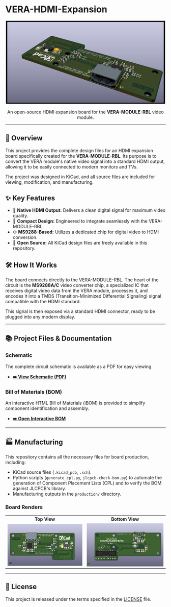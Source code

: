# VERA-HDMI-Expansion

<p align="center">
  <img src="images/VERA-HDMI-Expansion.png" alt="VERA-HDMI-Expansion Board" width="500"/>
</p>

<p align="center">
  An open-source HDMI expansion board for the <strong>VERA-MODULE-RBL</strong> video module.
</p>

---

## 📖 Overview

This project provides the complete design files for an HDMI expansion board specifically created for the **VERA-MODULE-RBL**. Its purpose is to convert the VERA module's native video signal into a standard HDMI output, allowing it to be easily connected to modern monitors and TVs.

The project was designed in KiCad, and all source files are included for viewing, modification, and manufacturing.

## ✨ Key Features

- 🔌 **Native HDMI Output:** Delivers a clean digital signal for maximum video quality.
- 🧩 **Compact Design:** Engineered to integrate seamlessly with the VERA-MODULE-RBL.
- ⚙️ **MS9288-Based:** Utilizes a dedicated chip for digital video to HDMI conversion.
- 📂 **Open Source:** All KiCad design files are freely available in this repository.

## 🛠️ How It Works

The board connects directly to the VERA-MODULE-RBL. The heart of the circuit is the **MS9288A/C** video converter chip, a specialized IC that receives digital video data from the VERA module, processes it, and encodes it into a TMDS (Transition-Minimized Differential Signaling) signal compatible with the HDMI standard.

This signal is then exposed via a standard HDMI connector, ready to be plugged into any modern display.

---

## 📚 Project Files & Documentation

### Schematic

The complete circuit schematic is available as a PDF for easy viewing.

- **[➡️ View Schematic (PDF)](VERA-HDMI-Expansion.pdf)**

### Bill of Materials (BOM)

An interactive HTML Bill of Materials (iBOM) is provided to simplify component identification and assembly.

- **[➡️ Open Interactive BOM](BOM/ibom.html)**

---

## 🏭 Manufacturing

This repository contains all the necessary files for board production, including:
- KiCad source files (`.kicad_pcb`, `.sch`).
- Python scripts (`generate_cpl.py`, `jlcpcb-check-bom.py`) to automate the generation of Component Placement Lists (CPL) and to verify the BOM against JLCPCB's library.
- Manufacturing outputs in the `production/` directory.

### Board Renders

<table align="center">
  <tr>
    <td align="center"><strong>Top View</strong></td>
    <td align="center"><strong>Bottom View</strong></td>
  </tr>
  <tr>
    <td><img src="images/VERA-HDMI-Expansion-TOP.png" alt="Top View" width="400"></td>
    <td><img src="images/VERA-HDMI-Expansion-BOTTOM.png" alt="Bottom View" width="400"></td>
  </tr>
</table>

---

## 📜 License

This project is released under the terms specified in the [LICENSE](LICENSE) file.